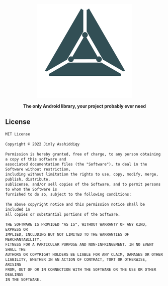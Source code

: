 <p align="center">
  <a href="https://jimlyas.github.io/arc/">
    <img src="https://raw.githubusercontent.com/jimlyas/arc/main/docs/src/assets/arc_logo.png" width="300" alt="ARC">
  </a>
</p>

<p align="center">
  <strong>The only Android library, your project probably ever need</strong>
</p>

## License

```
MIT License

Copyright © 2022 Jimly Asshiddiqy

Permission is hereby granted, free of charge, to any person obtaining a copy of this software and
associated documentation files (the "Software"), to deal in the Software without restriction,
including without limitation the rights to use, copy, modify, merge, publish, distribute,
sublicense, and/or sell copies of the Software, and to permit persons to whom the Software is
furnished to do so, subject to the following conditions:

The above copyright notice and this permission notice shall be included in
all copies or substantial portions of the Software.

THE SOFTWARE IS PROVIDED "AS IS", WITHOUT WARRANTY OF ANY KIND, EXPRESS OR
IMPLIED, INCLUDING BUT NOT LIMITED TO THE WARRANTIES OF MERCHANTABILITY,
FITNESS FOR A PARTICULAR PURPOSE AND NON-INFRINGEMENT. IN NO EVENT SHALL THE
AUTHORS OR COPYRIGHT HOLDERS BE LIABLE FOR ANY CLAIM, DAMAGES OR OTHER
LIABILITY, WHETHER IN AN ACTION OF CONTRACT, TORT OR OTHERWISE, ARISING
FROM, OUT OF OR IN CONNECTION WITH THE SOFTWARE OR THE USE OR OTHER DEALINGS
IN THE SOFTWARE.
```
